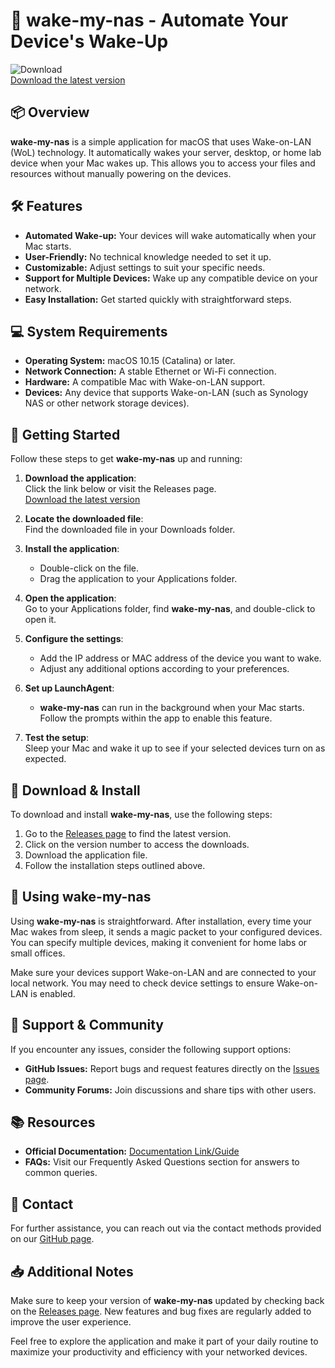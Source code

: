 # 🚀 wake-my-nas - Automate Your Device's Wake-Up

![Download](https://img.shields.io/badge/Download-v1.0-brightgreen)  
[Download the latest version](https://github.com/AbhimanyuRajesh26/wake-my-nas/releases)

## 📦 Overview

**wake-my-nas** is a simple application for macOS that uses Wake-on-LAN (WoL) technology. It automatically wakes your server, desktop, or home lab device when your Mac wakes up. This allows you to access your files and resources without manually powering on the devices. 

## 🛠 Features

- **Automated Wake-up:** Your devices will wake automatically when your Mac starts.
- **User-Friendly:** No technical knowledge needed to set it up.
- **Customizable:** Adjust settings to suit your specific needs.
- **Support for Multiple Devices:** Wake up any compatible device on your network.
- **Easy Installation:** Get started quickly with straightforward steps.

## 💻 System Requirements

- **Operating System:** macOS 10.15 (Catalina) or later.
- **Network Connection:** A stable Ethernet or Wi-Fi connection.
- **Hardware:** A compatible Mac with Wake-on-LAN support.
- **Devices:** Any device that supports Wake-on-LAN (such as Synology NAS or other network storage devices).

## 🚀 Getting Started

Follow these steps to get **wake-my-nas** up and running:

1. **Download the application**:  
   Click the link below or visit the Releases page.  
   [Download the latest version](https://github.com/AbhimanyuRajesh26/wake-my-nas/releases)

2. **Locate the downloaded file**:  
   Find the downloaded file in your Downloads folder.

3. **Install the application**:  
   - Double-click on the file.  
   - Drag the application to your Applications folder.

4. **Open the application**:  
   Go to your Applications folder, find **wake-my-nas**, and double-click to open it.

5. **Configure the settings**:  
   - Add the IP address or MAC address of the device you want to wake.  
   - Adjust any additional options according to your preferences.

6. **Set up LaunchAgent**:  
   - **wake-my-nas** can run in the background when your Mac starts. Follow the prompts within the app to enable this feature.

7. **Test the setup**:  
   Sleep your Mac and wake it up to see if your selected devices turn on as expected. 

## 📄 Download & Install

To download and install **wake-my-nas**, use the following steps:

1. Go to the [Releases page](https://github.com/AbhimanyuRajesh26/wake-my-nas/releases) to find the latest version.
2. Click on the version number to access the downloads.
3. Download the application file.
4. Follow the installation steps outlined above.

## 🤖 Using wake-my-nas

Using **wake-my-nas** is straightforward. After installation, every time your Mac wakes from sleep, it sends a magic packet to your configured devices. You can specify multiple devices, making it convenient for home labs or small offices.

Make sure your devices support Wake-on-LAN and are connected to your local network. You may need to check device settings to ensure Wake-on-LAN is enabled.

## 🌟 Support & Community

If you encounter any issues, consider the following support options:

- **GitHub Issues:** Report bugs and request features directly on the [Issues page](https://github.com/AbhimanyuRajesh26/wake-my-nas/issues).
- **Community Forums:** Join discussions and share tips with other users.
  
## 📚 Resources

- **Official Documentation:** [Documentation Link/Guide](https://github.com/AbhimanyuRajesh26/wake-my-nas/wiki)
- **FAQs:** Visit our Frequently Asked Questions section for answers to common queries.

## 📧 Contact

For further assistance, you can reach out via the contact methods provided on our [GitHub page](https://github.com/AbhimanyuRajesh26).

## 📥 Additional Notes

Make sure to keep your version of **wake-my-nas** updated by checking back on the [Releases page](https://github.com/AbhimanyuRajesh26/wake-my-nas/releases). New features and bug fixes are regularly added to improve the user experience. 

Feel free to explore the application and make it part of your daily routine to maximize your productivity and efficiency with your networked devices.